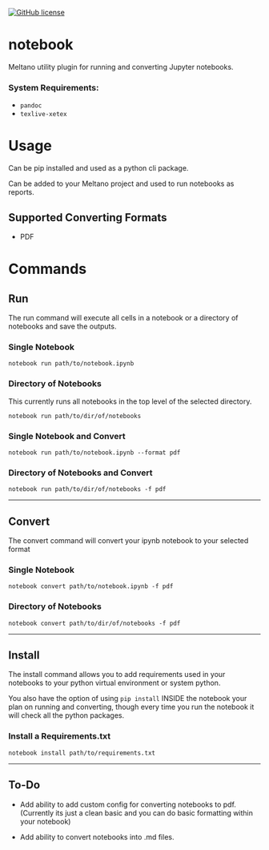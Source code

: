 <a href="https://github.com/Matatika/notebook/blob/master/LICENSE"><img alt="GitHub license" src="https://img.shields.io/github/license/Matatika/notebook"></a>
# notebook
Meltano utility plugin for running and converting Jupyter notebooks.

### System Requirements:

- `pandoc`
- `texlive-xetex`

# Usage

Can be pip installed and used as a python cli package.

Can be added to your Meltano project and used to run notebooks as reports.

## Supported Converting Formats

- PDF

# Commands

## Run

The run command will execute all cells in a notebook or a directory of notebooks and save the outputs.

### Single Notebook
`notebook run path/to/notebook.ipynb`

### Directory of Notebooks

This currently runs all notebooks in the top level of the selected directory.

`notebook run path/to/dir/of/notebooks`

### Single Notebook and Convert
`notebook run path/to/notebook.ipynb --format pdf`

### Directory of Notebooks and Convert
`notebook run path/to/dir/of/notebooks -f pdf`

---

## Convert

The convert command will convert your ipynb notebook to your selected format

### Single Notebook
`notebook convert path/to/notebook.ipynb -f pdf`

### Directory of Notebooks
`notebook convert path/to/dir/of/notebooks -f pdf`

---

## Install

The install command allows you to add requirements used in your notebooks to your python virtual environment or system python. 

You also have the option of using `pip install` INSIDE the notebook your plan on running and converting, though every time you run the notebook it will check all the python packages.

### Install a Requirements.txt
`notebook install path/to/requirements.txt`

---

## To-Do

- Add ability to add custom config for converting notebooks to pdf. 
(Currently its just a clean basic and you can do basic formatting within your notebook)

- Add ability to convert notebooks into .md files.
